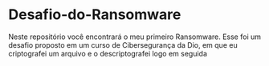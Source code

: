 # Desafio-do-Ransomware
Neste repositório você encontrará o meu primeiro Ransomware. Esse foi um desafio proposto em um curso de Cibersegurança da Dio, em que eu criptografei um arquivo e o descriptografei logo em seguida

